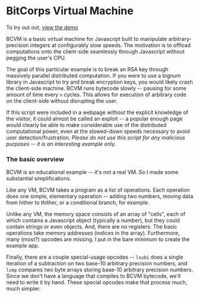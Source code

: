 
BitCorps Virtual Machine
========================

To try out out, [view the demo](http://htmlpreview.github.io/?https://github.com/bitw1se/slow-bcvm-js/blob/master/index.html)

BCVM is a basic virtual machine for Javascript built to manipulate arbitrary-precision integers at configurably slow speeds. The motivation is to offload computations onto the client-side seamlessly through Javascript without pegging the user's CPU.

The goal of this particular example is to break an RSA key through massively parallel distributed computation. If you were to use a bignum library in Javascript to try and break encryption keys, you would likely crash the client-side machine. BCVM runs bytecode slowly -- pausing for some amount of time every `n` cycles. This allows for execution of arbitrary code on the client-side without disrupting the user.

If this script were included in a webpage *without* the explicit knowledge of the visitor, it could almost be called an exploit -- a popular enough page would clearly be able to make considerable use of the distributed computational power, even at the slowed-down speeds necessary to avoid user detection/frustration. *Please do not use this script for any malicious purposes -- it is an interesting example only.*

### The basic overview

BCVM is an educational example -- it's not a real VM. So I made some substantial simplifications.

Like any VM, BCVM takes a program as a list of operations. Each operation does one simple, elementary operation -- adding two numbers, moving data from hither to thither, or a conditional branch, for example.

Unlike any VM, the memory space consists of an array of "cells", each of which contains a Javascript object (typically a number), but they could contain strings or even objects. And, there are no registers. The basic operations take memory addresses (indices in the array). Furthermore, many (most?) opcodes are missing. I put in the bare minimum to create the example app.

Finally, there are a couple special-usage opcodes -- `lsubi` does a single iteration of a subtraction on two base-10 arbitrary precision numbers, and `lcmp` compares two byte arrays storing base-10 arbitrary precision numbers. Since we don't have a language that compiles to BCVM bytecode, we'll need to write it by hand. These special opcodes make that process much, much simpler.  



